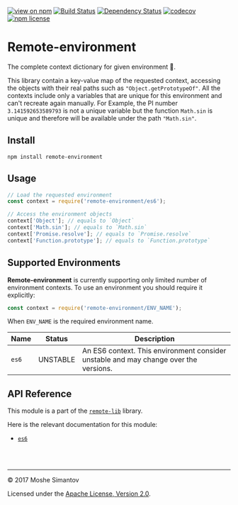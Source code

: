 [![view on npm](http://img.shields.io/npm/v/remote-environment.svg)](https://www.npmjs.org/package/remote-environment)
[![Build Status](https://travis-ci.org/remotelib/remote-lib.svg?branch=master)](https://travis-ci.org/remotelib/remote-lib)
[![Dependency Status](https://david-dm.org/remotelib/remote-lib.svg?path=packages/remote-environment)](https://david-dm.org/remotelib/remote-lib?path=packages/remote-environment)
[![codecov](https://codecov.io/gh/remotelib/remote-lib/branch/master/graph/badge.svg)](https://codecov.io/gh/remotelib/remote-lib)
[![npm license](https://img.shields.io/npm/l/remote-environment.svg)](LICENSE)

# Remote-environment
The complete context dictionary for given environment 💫.

This library contain a key-value map of the requested context, accessing the objects with their 
real paths such as `"Object.getPrototypeOf"`. All the contexts include only a variables that are 
unique for this environment and can't recreate again manually. For Example, the PI number 
`3.141592653589793` is not a unique variable but the function `Math.sin` is unique and therefore 
will be available under the path `"Math.sin"`.

## Install
```
npm install remote-environment
```

## Usage
```js
// Load the requested environment 
const context = require('remote-environment/es6');

// Access the environment objects
context['Object']; // equals to `Object`
context['Math.sin']; // equals to `Math.sin`
context['Promise.resolve']; // equals to `Promise.resolve`
context['Function.prototype']; // equals to `Function.prototype`
```

## Supported Environments

**Remote-environment** is currently supporting only limited number of environment contexts.
To use an environment you should require it explicitly:

```js
const context = require('remote-environment/ENV_NAME');
```

When `ENV_NAME` is the required environment name.

Name | Status | Description
--- | --- | ---
`es6` | UNSTABLE | An ES6 context. This environment consider unstable and may change over the versions.


## API Reference

This module is a part of the [`remote-lib`](http://www.remotelib.com) library.

Here is the relevant documentation for this module:

- [`es6`](http://www.remotelib.com/typedef/index.html#static-typedef-es6)

<br />
<br />

* * *

&copy; 2017 Moshe Simantov

Licensed under the [Apache License, Version 2.0](LICENSE).
